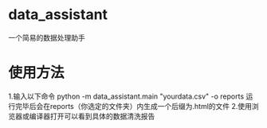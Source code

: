 # data_assistant
一个简易的数据处理助手
# 使用方法
1.输入以下命令
python -m data_assistant.main "yourdata.csv" -o reports
运行完毕后会在reports（你选定的文件夹）内生成一个后缀为.html的文件
2.使用浏览器或编译器打开可以看到具体的数据清洗报告
